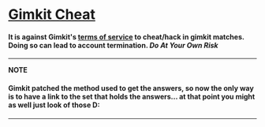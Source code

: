 # [Gimkit Cheat](gimkit.js)

#### It is against Gimkit's [terms of service](https://www.gimkit.com/terms-of-service#integrity-of-the-game-and-community) to cheat/hack in gimkit matches. Doing so can lead to account termination. *Do At Your Own Risk*

------
**NOTE**
#### Gimkit patched the method used to get the answers, so now the only way is to have a link to the set that holds the answers... at that point you might as well just look of those D:
------
